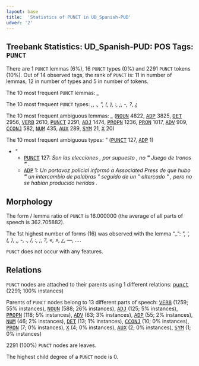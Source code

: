 ```yaml
---
layout: base
title:  'Statistics of PUNCT in UD_Spanish-PUD'
udver: '2'
---
```


## Treebank Statistics: UD_Spanish-PUD: POS Tags: `PUNCT`

There are 1 `PUNCT` lemmas (6%), 16 `PUNCT` types (0%) and 2291 `PUNCT` tokens (10%).
Out of 14 observed tags, the rank of `PUNCT` is: 11 in number of lemmas, 12 in number of types and 5 in number of tokens.

The 10 most frequent `PUNCT` lemmas: <em>_</em>

The 10 most frequent `PUNCT` types:  <em>,, ., ", (, ), :, ;, -, ?, ¿</em>

The 10 most frequent ambiguous lemmas: <em>_</em> (<tt><a href="es_pud-pos-NOUN.html">NOUN</a></tt> 4822, <tt><a href="es_pud-pos-ADP.html">ADP</a></tt> 3825, <tt><a href="es_pud-pos-DET.html">DET</a></tt> 2956, <tt><a href="es_pud-pos-VERB.html">VERB</a></tt> 2610, <tt><a href="es_pud-pos-PUNCT.html">PUNCT</a></tt> 2291, <tt><a href="es_pud-pos-ADJ.html">ADJ</a></tt> 1474, <tt><a href="es_pud-pos-PROPN.html">PROPN</a></tt> 1236, <tt><a href="es_pud-pos-PRON.html">PRON</a></tt> 1017, <tt><a href="es_pud-pos-ADV.html">ADV</a></tt> 909, <tt><a href="es_pud-pos-CCONJ.html">CCONJ</a></tt> 582, <tt><a href="es_pud-pos-NUM.html">NUM</a></tt> 435, <tt><a href="es_pud-pos-AUX.html">AUX</a></tt> 289, <tt><a href="es_pud-pos-SYM.html">SYM</a></tt> 21, <tt><a href="es_pud-pos-X.html">X</a></tt> 20)

The 10 most frequent ambiguous types:  <em>"</em> (<tt><a href="es_pud-pos-PUNCT.html">PUNCT</a></tt> 127, <tt><a href="es_pud-pos-ADP.html">ADP</a></tt> 1)


* <em>"</em>
  * <tt><a href="es_pud-pos-PUNCT.html">PUNCT</a></tt> 127: <em>Son las elecciones , por supuesto , no <b>"</b> Juego de tronos <b>"</b> .</em>
  * <tt><a href="es_pud-pos-ADP.html">ADP</a></tt> 1: <em>Un portavoz policial informó a Associated Press de que hubo <b>"</b> un intercambio de palabras " seguido de un " altercado " , pero no se habían producido heridas .</em>

## Morphology

The form / lemma ratio of `PUNCT` is 16.000000 (the average of all parts of speech is 362.705882).

The 1st highest number of forms (16) was observed with the lemma “_”: <em>", ', (, ), ,, -, ., /, :, ;, ?, «, », ¿, —, …</em>.

`PUNCT` does not occur with any features.


## Relations

`PUNCT` nodes are attached to their parents using 1 different relations: <tt><a href="es_pud-dep-punct.html">punct</a></tt> (2291; 100% instances)

Parents of `PUNCT` nodes belong to 13 different parts of speech: <tt><a href="es_pud-pos-VERB.html">VERB</a></tt> (1259; 55% instances), <tt><a href="es_pud-pos-NOUN.html">NOUN</a></tt> (588; 26% instances), <tt><a href="es_pud-pos-ADJ.html">ADJ</a></tt> (125; 5% instances), <tt><a href="es_pud-pos-PROPN.html">PROPN</a></tt> (118; 5% instances), <tt><a href="es_pud-pos-ADV.html">ADV</a></tt> (63; 3% instances), <tt><a href="es_pud-pos-ADP.html">ADP</a></tt> (55; 2% instances), <tt><a href="es_pud-pos-NUM.html">NUM</a></tt> (46; 2% instances), <tt><a href="es_pud-pos-DET.html">DET</a></tt> (13; 1% instances), <tt><a href="es_pud-pos-CCONJ.html">CCONJ</a></tt> (10; 0% instances), <tt><a href="es_pud-pos-PRON.html">PRON</a></tt> (7; 0% instances), <tt><a href="es_pud-pos-X.html">X</a></tt> (4; 0% instances), <tt><a href="es_pud-pos-AUX.html">AUX</a></tt> (2; 0% instances), <tt><a href="es_pud-pos-SYM.html">SYM</a></tt> (1; 0% instances)

2291 (100%) `PUNCT` nodes are leaves.

The highest child degree of a `PUNCT` node is 0.

